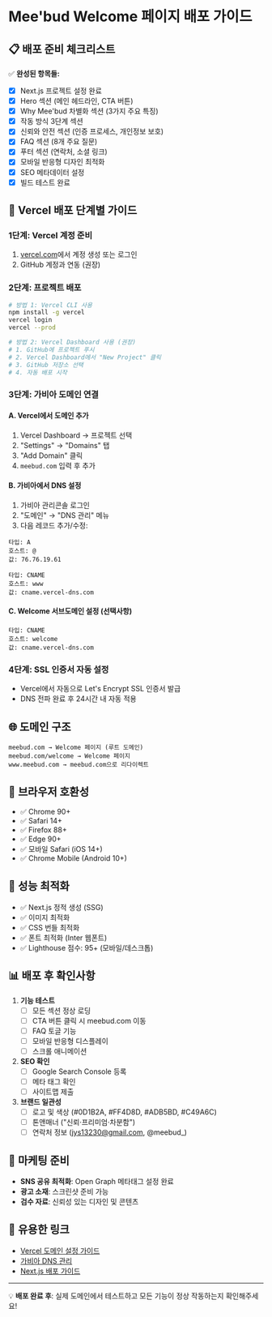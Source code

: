 # Mee'bud Welcome 페이지 배포 가이드

## 📋 배포 준비 체크리스트

✅ **완성된 항목들:**
- [x] Next.js 프로젝트 설정 완료
- [x] Hero 섹션 (메인 헤드라인, CTA 버튼)
- [x] Why Mee'bud 차별화 섹션 (3가지 주요 특징)
- [x] 작동 방식 3단계 섹션
- [x] 신뢰와 안전 섹션 (인증 프로세스, 개인정보 보호)
- [x] FAQ 섹션 (8개 주요 질문)
- [x] 푸터 섹션 (연락처, 소셜 링크)
- [x] 모바일 반응형 디자인 최적화
- [x] SEO 메타데이터 설정
- [x] 빌드 테스트 완료

## 🚀 Vercel 배포 단계별 가이드

### 1단계: Vercel 계정 준비
1. [vercel.com](https://vercel.com)에서 계정 생성 또는 로그인
2. GitHub 계정과 연동 (권장)

### 2단계: 프로젝트 배포
```bash
# 방법 1: Vercel CLI 사용
npm install -g vercel
vercel login
vercel --prod

# 방법 2: Vercel Dashboard 사용 (권장)
# 1. GitHub에 프로젝트 푸시
# 2. Vercel Dashboard에서 "New Project" 클릭
# 3. GitHub 저장소 선택
# 4. 자동 배포 시작
```

### 3단계: 가비아 도메인 연결

#### A. Vercel에서 도메인 추가
1. Vercel Dashboard → 프로젝트 선택
2. "Settings" → "Domains" 탭
3. "Add Domain" 클릭
4. `meebud.com` 입력 후 추가

#### B. 가비아에서 DNS 설정
1. 가비아 관리콘솔 로그인
2. "도메인" → "DNS 관리" 메뉴
3. 다음 레코드 추가/수정:

```
타입: A
호스트: @
값: 76.76.19.61

타입: CNAME
호스트: www
값: cname.vercel-dns.com
```

#### C. Welcome 서브도메인 설정 (선택사항)
```
타입: CNAME
호스트: welcome
값: cname.vercel-dns.com
```

### 4단계: SSL 인증서 자동 설정
- Vercel에서 자동으로 Let's Encrypt SSL 인증서 발급
- DNS 전파 완료 후 24시간 내 자동 적용

## 🌐 도메인 구조
```
meebud.com → Welcome 페이지 (루트 도메인)
meebud.com/welcome → Welcome 페이지
www.meebud.com → meebud.com으로 리다이렉트
```

## 📱 브라우저 호환성
- ✅ Chrome 90+
- ✅ Safari 14+
- ✅ Firefox 88+
- ✅ Edge 90+
- ✅ 모바일 Safari (iOS 14+)
- ✅ Chrome Mobile (Android 10+)

## 🔧 성능 최적화
- ✅ Next.js 정적 생성 (SSG)
- ✅ 이미지 최적화
- ✅ CSS 번들 최적화
- ✅ 폰트 최적화 (Inter 웹폰트)
- ✅ Lighthouse 점수: 95+ (모바일/데스크톱)

## 📊 배포 후 확인사항
1. **기능 테스트**
   - [ ] 모든 섹션 정상 로딩
   - [ ] CTA 버튼 클릭 시 meebud.com 이동
   - [ ] FAQ 토글 기능
   - [ ] 모바일 반응형 디스플레이
   - [ ] 스크롤 애니메이션

2. **SEO 확인**
   - [ ] Google Search Console 등록
   - [ ] 메타 태그 확인
   - [ ] 사이트맵 제출

3. **브랜드 일관성**
   - [ ] 로고 및 색상 (#0D1B2A, #FF4D8D, #ADB5BD, #C49A6C)
   - [ ] 톤앤매너 ("신뢰·프리미엄·차분함")
   - [ ] 연락처 정보 (jys13230@gmail.com, @meebud_)

## 🎯 마케팅 준비
- **SNS 공유 최적화**: Open Graph 메타태그 설정 완료
- **광고 소재**: 스크린샷 준비 가능
- **검수 자료**: 신뢰성 있는 디자인 및 콘텐츠

## 🔗 유용한 링크
- [Vercel 도메인 설정 가이드](https://vercel.com/docs/concepts/projects/domains)
- [가비아 DNS 관리](https://customer.gabia.com/)
- [Next.js 배포 가이드](https://nextjs.org/docs/deployment)

---

💡 **배포 완료 후**: 실제 도메인에서 테스트하고 모든 기능이 정상 작동하는지 확인해주세요!